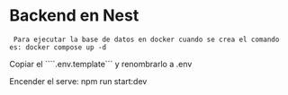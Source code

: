 
# Backend en Nest

```
 Para ejecutar la base de datos en docker cuando se crea el comando es: docker compose up -d
```
Copiar el ````.env.template``` y renombrarlo a .env

Encender el serve: npm run start:dev

